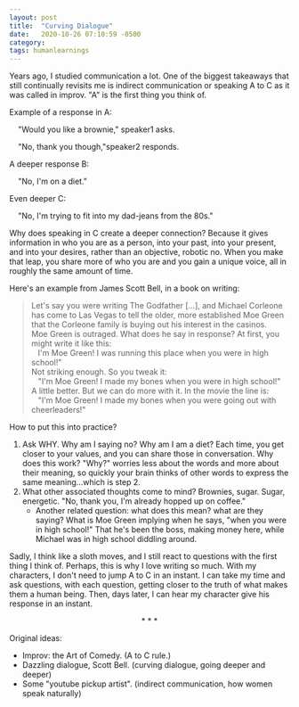 ```yaml
---
layout: post
title:  "Curving Dialogue"
date:   2020-10-26 07:10:59 -0500
category: 
tags: humanlearnings
---
```

Years ago, I studied communication a lot. One of the biggest takeaways that still continually revisits me is indirect communication or speaking A to C as it was called in improv. "A" is the first thing you think of. 

Example of a response in A:

    "Would you like a brownie," speaker1 asks.

    "No, thank you though,"speaker2 responds. 

A deeper response B:

    "No, I'm on a diet."

Even deeper C:

    "No, I'm trying to fit into my dad-jeans from the 80s."

Why does speaking in C create a deeper connection? Because it gives information in who you are as a person, into your past, into your present, and into your desires, rather than an objective, robotic no. When you make that leap, you share more of who you are and you gain a unique voice, all in roughly the same amount of time.

Here's an example from James Scott Bell, in a book on writing:
>Let's say you were writing The Godfather [...], and Michael Corleone has come to Las Vegas to tell the older, more established Moe Green that the Corleone family is buying out his interest in the casinos. <br> 
>Moe Green is outraged. What does he say in response? At first, you might write it like this: <br>
   I'm Moe Green! I was running this place when you were in high school!" <br>
>Not striking enough. So you tweak it: <br>
   "I'm Moe Green! I made my bones when you were in high school!" <br>
>A little better. But we can do more with it. In the movie the line is: <br>
   "I'm Moe Green! I made my bones when you were going out with cheerleaders!"

How to put this into practice?

1. Ask WHY. Why am I saying no? Why am I am a diet? Each time, you get closer to your values, and you can share those in conversation. Why does this work? "Why?" worries less about the words and more about their meaning, so quickly your brain thinks of other words to express the same meaning...which is step 2.
2. What other associated thoughts come to mind? Brownies, sugar. Sugar, energetic. "No, thank you, I'm already hopped up on coffee." 
    - Another related question: what does this mean? what are they saying? What is Moe Green implying when he says, "when you were in high school!" That he's been the boss, making money here, while Michael was in high school diddling around.

Sadly, I think like a sloth moves, and I still react to questions with the first thing I think of. Perhaps, this is why I love writing so much. With my characters, I don't need to jump A to C in an instant. I can take my time and ask questions, with each question, getting closer to the truth of what makes them a human being. Then, days later, I can hear my character give his response in an instant.

<p style="text-align: center;"> * * * </p>

Original ideas: 
- Improv: the Art of Comedy. (A to C rule.)
- Dazzling dialogue, Scott Bell. (curving dialogue, going deeper and deeper)
- Some "youtube pickup artist". (indirect communication, how women speak naturally)

